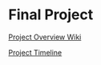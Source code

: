 # Final Project

[Project Overview Wiki](https://github.com/cu-ecen-aeld/final-project-Chizxsy/wiki/Final-Project)

[Project Timeline](https://github.com/cu-ecen-aeld/final-project-Chizxsy/wiki/Final-Project-Timeline)
